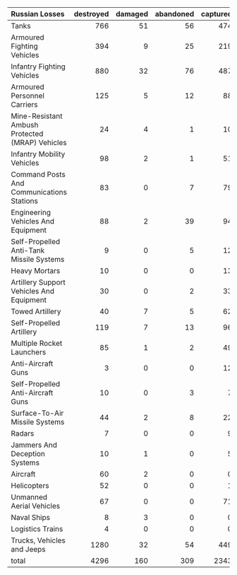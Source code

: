 | Russian Losses                                   |   destroyed |   damaged |   abandoned |   captured |   total |
|:-------------------------------------------------|------------:|----------:|------------:|-----------:|--------:|
| Tanks                                            |         766 |        51 |          56 |        474 |    1347 |
| Armoured Fighting Vehicles                       |         394 |         9 |          25 |        219 |     647 |
| Infantry Fighting Vehicles                       |         880 |        32 |          76 |        487 |    1475 |
| Armoured Personnel Carriers                      |         125 |         5 |          12 |         88 |     230 |
| Mine-Resistant Ambush Protected  (MRAP) Vehicles |          24 |         4 |           1 |         10 |      39 |
| Infantry Mobility Vehicles                       |          98 |         2 |           1 |         51 |     152 |
| Command Posts And Communications Stations        |          83 |         0 |           7 |         79 |     169 |
| Engineering Vehicles And Equipment               |          88 |         2 |          39 |         94 |     223 |
| Self-Propelled Anti-Tank Missile Systems         |           9 |         0 |           5 |         12 |      26 |
| Heavy Mortars                                    |          10 |         0 |           0 |         13 |      23 |
| Artillery Support Vehicles And Equipment         |          30 |         0 |           2 |         33 |      65 |
| Towed Artillery                                  |          40 |         7 |           5 |         62 |     114 |
| Self-Propelled Artillery                         |         119 |         7 |          13 |         96 |     235 |
| Multiple Rocket Launchers                        |          85 |         1 |           2 |         49 |     137 |
| Anti-Aircraft Guns                               |           3 |         0 |           0 |         12 |      15 |
| Self-Propelled Anti-Aircraft Guns                |          10 |         0 |           3 |          7 |      20 |
| Surface-To-Air Missile Systems                   |          44 |         2 |           8 |         22 |      76 |
| Radars                                           |           7 |         0 |           0 |          9 |      16 |
| Jammers And Deception Systems                    |          10 |         1 |           0 |          5 |      16 |
| Aircraft                                         |          60 |         2 |           0 |          0 |      62 |
| Helicopters                                      |          52 |         0 |           0 |          1 |      53 |
| Unmanned Aerial Vehicles                         |          67 |         0 |           0 |         71 |     138 |
| Naval Ships                                      |           8 |         3 |           0 |          0 |      11 |
| Logistics Trains                                 |           4 |         0 |           0 |          0 |       4 |
| Trucks, Vehicles and Jeeps                       |        1280 |        32 |          54 |        449 |    1815 |
| total                                            |        4296 |       160 |         309 |       2343 |    7108 |